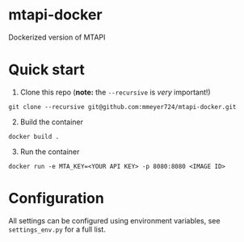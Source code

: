 # mtapi-docker
Dockerized version of MTAPI

# Quick start
1. Clone this repo (**note:** the `--recursive` is *very* important!)
```
git clone --recursive git@github.com:mmeyer724/mtapi-docker.git
```
2. Build the container
```
docker build .
```
3. Run the container
```
docker run -e MTA_KEY=<YOUR API KEY> -p 8080:8080 <IMAGE ID>
```

# Configuration
All settings can be configured using environment variables, see `settings_env.py` for a full list.
